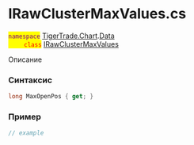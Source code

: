 
# IRawClusterMaxValues.cs
<mark style="color:purple;">`namespace`</mark> [TigerTrade.Chart](../../../../TigerTrade.Chart.md).[Data](../../../../TigerTrade.Chart/Data.md)  
<mark style="color:red;">&nbsp;&nbsp;&nbsp;&nbsp;&nbsp;&nbsp;&nbsp;&nbsp;`class`</mark> [IRawClusterMaxValues](../../IRawClusterMaxValues.cs.md)

Описание

### Синтаксис
```csharp
long MaxOpenPos { get; }
```
### Пример  
```csharp
// example
```
